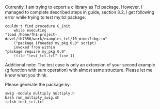 Currently, I am trying to export a c library as Tcl package. However, I managed to complete described steps in guide, section 3.2, I get following error while trying to test my tcl package. 


    couldn't find procedure G_Init
        while executing
    "load /home/fh1-project-devel/th7356/work/examples_tcl/10_mine/libg.so"
        ("package ifneeded my_pkg 0.0" script)
        invoked from within
    "package require my_pkg 0.0"
        (file "test_tcl.tcl" line 1)


Additional note: The test case is only an extension of your second example (g function with sum operation) with almost same structure. Please let me know what you think.

Please generate the package by: 


    swig -module multiply multiply.h
    bash run_multiply_swig.sh
    tclsh test_tcl.tcl